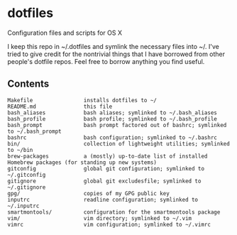dotfiles
========
Configuration files and scripts for OS X

I keep this repo in ~/.dotfiles and symlink the necessary files into ~/. I've tried to give credit for the nontrivial things that I have borrowed from other people's dotfile repos. Feel free to borrow anything you find useful.

Contents
--------
    Makefile                installs dotfiles to ~/
    README.md               this file
    bash_aliases            bash aliases; symlinked to ~/.bash_aliases
    bash_profile            bash profile; symlinked to ~/.bash_profile
    bash_prompt             bash prompt factored out of bashrc; symlinked to ~/.bash_prompt
    bashrc                  bash configuration; symlinked to ~/.bashrc
    bin/                    collection of lightweight utilities; symlinked to ~/bin
    brew-packages           a (mostly) up-to-date list of installed Homebrew packages (for standing up new systems)
    gitconfig               global git configuration; symlinked to ~/.gitconfig
    gitignore               global git excludesfile; symlinked to ~/.gitignore
    gpg/                    copies of my GPG public key
    inputrc                 readline configuration; symlinked to ~/.inputrc
    smartmontools/          configuration for the smartmontools package
    vim/                    vim directory; symlinked to ~/.vim
    vimrc                   vim configuration; symlinked to ~/.vimrc
